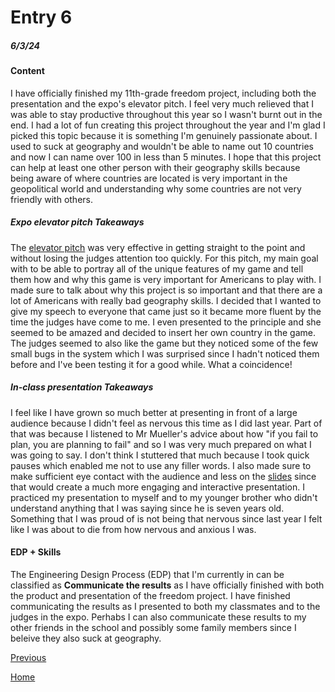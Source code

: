 # Entry 6
##### 6/3/24

#### Content
I have officially finished my 11th-grade freedom project, including both the presentation and the expo's elevator pitch. I feel very much relieved that I was able to stay productive throughout this year so I wasn't burnt out in the end. I had a lot of fun creating this project throughout the year and I'm glad I picked this topic because it is something I'm genuinely passionate about. I used to suck at geography and wouldn't be able to name out 10 countries and now I can name over 100 in less than 5 minutes. I hope that this project can help at least one other person with their geography skills because being aware of where countries are located is very important in the geopolitical world and understanding why some countries are not very friendly with others.

##### Expo elevator pitch Takeaways
The [elevator pitch](https://docs.google.com/document/d/1xBu2aJdlvERu7IslCaZzRHm6uhhLIYu5YhgwlNeGVfk/edit) was very effective in getting straight to the point and without losing the judges attention too quickly. For this pitch, my main goal with to be able to portray all of the unique features of my game and tell them how and why this game is very important for Americans to play with. I made sure to talk about why this project is so important and that there are a lot of Americans with really bad geography skills. I decided that I wanted to give my speech to everyone that came just so it became more fluent by the time the judges have come to me. I even presented to the principle and she seemed to be amazed and decided to insert her own country in the game. The judges seemed to also like the game but they noticed some of the few small bugs in the system which I was surprised since I hadn't noticed them before and I've been testing it for a good while. What a coincidence!

##### In-class presentation Takeaways
I feel like I have grown so much better at presenting in front of a large audience because I didn't feel as nervous this time as I did last year. Part of that was because I listened to Mr Mueller's advice about how "if you fail to plan, you are planning to fail" and so I was very much prepared on what I was going to say. I don't think I stuttered that much because I took quick pauses which enabled me not to use any filler words. I also made sure to make sufficient eye contact with the audience and less on the [slides](https://docs.google.com/presentation/d/1nzBdaWeB52d9qT8KNkp8MSmNT4ryFXnVMaEpSdfbwbs/edit#slide=id.g2de5a756576_0_13) since that would create a much more engaging and interactive presentation. I practiced my presentation to myself and to my younger brother who didn't understand anything that I was saying since he is seven years old. Something that I was proud of is not being that nervous since last year I felt like I was about to die from how nervous and anxious I was.

#### EDP + Skills
The Engineering Design Process (EDP) that I'm currently in can be classified as **Communicate the results** as I have officially finished with both the product and presentation of the freedom project. I have finished communicating the results as I presented to both my classmates and to the judges in the expo. Perhabs I can also communicate these results to my other friends in the school and possibly some family members since I beleive they also suck at geography. 

[Previous](entry05.md)

[Home](../README.md)

